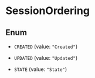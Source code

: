

# SessionOrdering

## Enum


* `CREATED` (value: `"Created"`)

* `UPDATED` (value: `"Updated"`)

* `STATE` (value: `"State"`)



